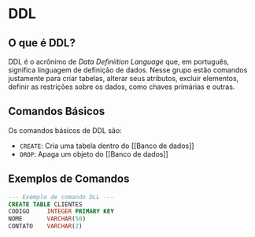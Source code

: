 # DDL

## O que é DDL?

DDL é o acrônimo de *Data Definiition Language* que, em português, significa linguagem de definição de dados. Nesse grupo estão comandos justamente para criar tabelas, alterar seus atributos, excluir elementos, definir as restrições sobre os dados, como chaves primárias e outras.

## Comandos Básicos

Os comandos básicos de DDL são:

- `CREATE`: Cria uma tabela dentro do [[Banco de dados]]
- `DROP`: Apaga um objeto do [[Banco de dados]]

## Exemplos de Comandos

```sql
--- Exemplo de comando DLL ---
CREATE TABLE CLIENTES
CODIGO     INTEGER PRIMARY KEY
NOME       VARCHAR(50)
CONTATO    VARCHAR(2)
```

